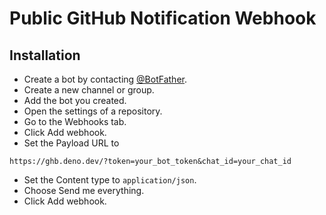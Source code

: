 # Public GitHub Notification Webhook

## Installation

- Create a bot by contacting [@BotFather](https://t.me/BotFather).
- Create a new channel or group.
- Add the bot you created.
- Open the settings of a repository.
- Go to the Webhooks tab.
- Click Add webhook.
- Set the Payload URL to

```text
https://ghb.deno.dev/?token=your_bot_token&chat_id=your_chat_id
```

- Set the Content type to `application/json`.
- Choose Send me everything.
- Click Add webhook.
